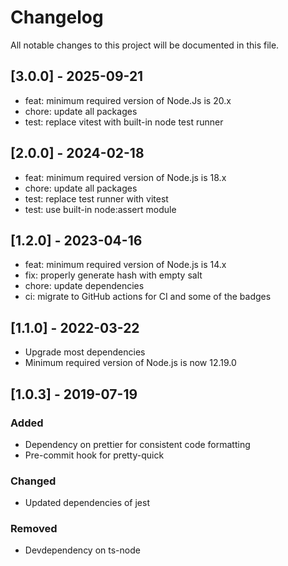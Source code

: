 # Changelog

All notable changes to this project will be documented in this file.

## [3.0.0] - 2025-09-21

- feat: minimum required version of Node.Js is 20.x
- chore: update all packages
- test: replace vitest with built-in node test runner

## [2.0.0] - 2024-02-18

- feat: minimum required version of Node.js is 18.x
- chore: update all packages
- test: replace test runner with vitest
- test: use built-in node:assert module

## [1.2.0] - 2023-04-16

- feat: minimum required version of Node.js is 14.x
- fix: properly generate hash with empty salt
- chore: update dependencies
- ci: migrate to GitHub actions for CI and some of the badges

## [1.1.0] - 2022-03-22

- Upgrade most dependencies
- Minimum required version of Node.js is now 12.19.0

## [1.0.3] - 2019-07-19

### Added

- Dependency on prettier for consistent code formatting
- Pre-commit hook for pretty-quick

### Changed

- Updated dependencies of jest

### Removed

- Devdependency on ts-node
